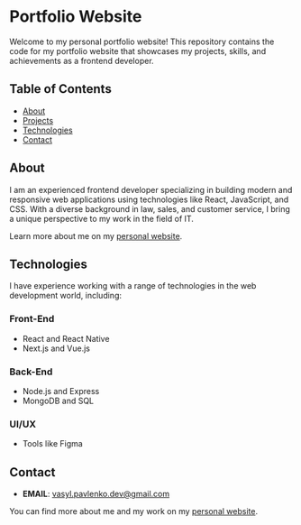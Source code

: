 # Portfolio Website

Welcome to my personal portfolio website! This repository contains the code for my portfolio website that showcases my projects, skills, and achievements as a frontend developer.

## Table of Contents

- [About](#about)
- [Projects](#projects)
- [Technologies](#technologies)
- [Contact](#contact)

## About

I am an experienced frontend developer specializing in building modern and responsive web applications using technologies like React, JavaScript, and CSS. With a diverse background in law, sales, and customer service, I bring a unique perspective to my work in the field of IT.

Learn more about me on my [personal website](https://www.yourwebsite.com).


## Technologies

I have experience working with a range of technologies in the web development world, including:

### Front-End

- React and React Native
- Next.js and Vue.js

### Back-End

- Node.js and Express
- MongoDB and SQL

### UI/UX

- Tools like Figma

## Contact

- **EMAIL**: vasyl.pavlenko.dev@gmail.com

You can find more about me and my work on my [personal website](https://www.yourwebsite.com).